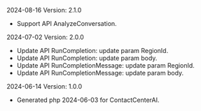 2024-08-16 Version: 2.1.0
- Support API AnalyzeConversation.


2024-07-02 Version: 2.0.0
- Update API RunCompletion: update param RegionId.
- Update API RunCompletion: update param body.
- Update API RunCompletionMessage: update param RegionId.
- Update API RunCompletionMessage: update param body.


2024-06-14 Version: 1.0.0
- Generated php 2024-06-03 for ContactCenterAI.

